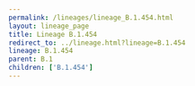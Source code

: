 ```yaml
---
permalink: /lineages/lineage_B.1.454.html
layout: lineage_page
title: Lineage B.1.454
redirect_to: ../lineage.html?lineage=B.1.454
lineage: B.1.454
parent: B.1
children: ['B.1.454']
---
```

